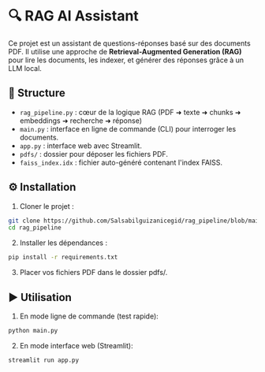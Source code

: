 # 🔍 RAG AI Assistant

Ce projet est un assistant de questions-réponses basé sur des documents PDF. Il utilise une approche de **Retrieval-Augmented Generation (RAG)** pour lire les documents, les indexer, et générer des réponses grâce à un LLM local.

## 📂 Structure

- `rag_pipeline.py` : cœur de la logique RAG (PDF ➜ texte ➜ chunks ➜ embeddings ➜ recherche ➜ réponse)
- `main.py` : interface en ligne de commande (CLI) pour interroger les documents.
- `app.py` : interface web avec Streamlit.
- `pdfs/` : dossier pour déposer les fichiers PDF.
- `faiss_index.idx` : fichier auto-généré contenant l'index FAISS.

## ⚙️ Installation

1. Cloner le projet :

```bash
git clone https://github.com/Salsabilguizanicegid/rag_pipeline/blob/main/rag_pipeline.py
cd rag_pipeline
```

2. Installer les dépendances : 

```bash
pip install -r requirements.txt
```

3. Placer vos fichiers PDF dans le dossier pdfs/.

## ▶️ Utilisation

1. En mode ligne de commande (test rapide):

```bash
python main.py
```

2. En mode interface web (Streamlit):
```bash
streamlit run app.py
```






